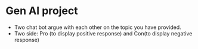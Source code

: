 # Gen AI project
* Two chat bot argue with each other on the topic you have provided.
* Two side: Pro (to display positive response) and Con(to display negative response)

